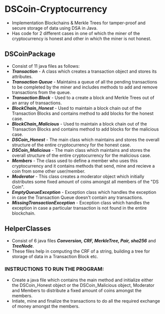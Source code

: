 # DSCoin-Cryptocurrency
* Implementation Blockchains &amp; Merkle Trees for tamper-proof and secure storage of data using DSA in Java.
* Has code for 2 different cases in one of which the miner of the cryptocurrency is honest and other in which the miner is not honest.


## DSCoinPackage
* Consist of 11 java files as follows:
* _**Transaction**_ - A class which creates a transaction object and stores its attributes.
* _**Transaction Queue**_ - Maintains a queue of all the pending transactions to be completed by the miner and includes methods to add and remove transactions from the queue.
* _**Transaction Block**_ - Used to a create a block and Merkle Trees out of an array of transactions.
* _**BlockChain_Honest**_ - Used to maintain a block chain out of the Transaction Blocks and contains method to add blocks for the honest case.
* _**BlockChain_Malicious**_ - Used to maintain a block chain out of the Transaction Blocks and contains method to add blocks for the malicious case.
* _**DSCoin_Honest**_ - The main class which maintains and stores the overall structure of the entire cryptocurrency for the honest case.
* _**DSCoin_Malicious**_ - The main class which maintains and stores the overall structure of the entire cryptocurrency for the malicious case.
* _**Members**_ - The class used to define a member who uses this cryptocurrency and it contains methods that send, mine and recieve a coin from some other user/member.
* _**Moderator**_ - This class creates a moderator object which initially distributes some fixed amount of coins amongst all members of the "DS Coin".
* _**EmptyQueueException**_ - Exception class which handles the exception in case the Transaction Queue doesn't contain any transactions.
* _**MissingTransactionException**_ - Exception class which handles the exception in case a particular transaction is not found in the entire blockchain.

## HelperClasses
* Consist of 6 java files _**Conversion, CRF, MerkleTree, Pair, sha256**_ and _**TreeNode**_.
* These files help in computing the CRF of a string, building a tree for storage of data in a Transaction Block etc.



### INSTRUCTIONS TO RUN THE PROGRAM:
* Create a java file which contains the main method and initialize either the DSCoin_Honest object or the DSCoin_Malicious object, Moderator and Members to distribute a fixed amount of coins amongst the members.
* Intiate, mine and finalize the transactions to do all the required exchange of money amongst the members.
